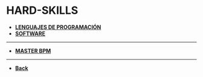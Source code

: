 # HARD-SKILLS

- [**LENGUAJES DE PROGRAMACIÓN**](./programing-languages/README.md)
- [**SOFTWARE**](./software/README.md)

---

- [**MASTER BPM**](./Maestría/README.md)

---

- [**Back**](../README.md)
